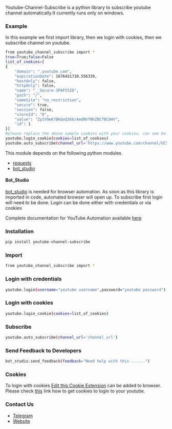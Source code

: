 Youtube-Channel-Subscribe is a python library to subscribe youtube channel automatically.It currently runs only on windows.

### Example
In this example we first import library, then we login with cookies, then we subscribe channel on youtube.
```sh
from youtube_channel_subscribe import *
true=True;false=False
list_of_cookies=[
{
    "domain": ".youtube.com",
    "expirationDate": 1676431710.556339,
    "hostOnly": false,
    "httpOnly": false,
    "name": "__Secure-3PAPISID",
    "path": "/",
    "sameSite": "no_restriction",
    "secure": true,
    "session": false,
    "storeId": "0",
    "value": "ZyIV9eK7BkQoQ36b/AmdNVfNhZBCfBCbHV",
    "id": 1
}]
#please replace the above sample cookies with your cookies, can see below link of how to fetch cookies
youtube.login_cookie(cookies=list_of_cookies)
youtube.auto_subscribe(channel_url='https://www.youtube.com/channel/UCSaf-7p3J_N-02p7jHzm5tA')
```

This module depends on the following python modules
* [requests](https://pypi.org/project/requests/)
* [bot_studio](https://pypi.org/project/bot_studio/)

#### Bot_Studio
[bot_studio](https://pypi.org/project/bot_studio/) is needed for browser automation. As soon as this library is imported in code, automated browser will open up. To subscribe first login will need to be done. Login can be done either with credentials or via cookies

Complete documentation for YouTube Automation available [here](https://youtube-api.datakund.com/en/latest/)

### Installation

```sh
pip install youtube-channel-subscribe
```

### Import
```sh
from youtube_channel_subscribe import *
```

### Login with credentials
```sh
youtube.login(username="youtube username",password="youtube password")
```

### Login with cookies
```sh
youtube.login_cookie(cookies=list_of_cookies)
```

### Subscribe
```sh
youtube.auto_subscribe(channel_url='channel_url')
```

### Send Feedback to Developers
```sh
bot_studio.send_feedback(feedback="Need help with this ......")
```

### Cookies
To login with cookies [Edit this Cookie Extension](https://chrome.google.com/webstore/detail/editthiscookie/fngmhnnpilhplaeedifhccceomclgfbg?hl=en) can be added to browser. Please check [this](https://abhishek-chaudhary.medium.com/how-to-get-cookies-of-any-website-from-browser-22b3d6348ed2) link how to get cookies to login to your youtube.
### Contact Us
* [Telegram](https://t.me/datakund)
* [Website](https://datakund.com)


